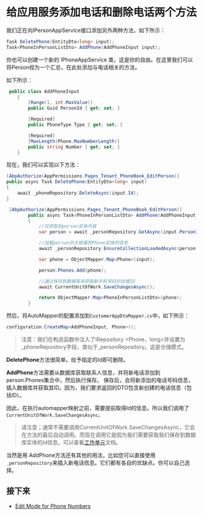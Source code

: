 # 给应用服务添加电话和删除电话两个方法


我们正在向IPersonAppService接口添加另外两种方法，如下所示：

 
```csharp
Task DeletePhone(EntityDto<long> input);
Task<PhoneInPersonListDto> AddPhone(AddPhoneInput input);
```

你也可以创建一个新的 IPhoneAppService 类，这是你的自由。在这里我们可以将Person视为一个汇总，在此处添加与电话相关的方法。

如下所示：
 
```csharp
 public class AddPhoneInput
    {
        [Range(1, int.MaxValue)]
        public Guid PersonId { get; set; }

        [Required]
        public PhoneType Type { get; set; }

        [Required]
        [MaxLength(Phone.MaxNumberLength)]
        public string Number { get; set; }
    }
```

现在，我们可以实现以下方法：


```csharp
[AbpAuthorize(AppPermissions.Pages_Tenant_PhoneBook_EditPerson)]
public async Task DeletePhone(EntityDto<long> input)
{
    await _phoneRepository.DeleteAsync(input.Id);
}

 [AbpAuthorize(AppPermissions.Pages_Tenant_PhoneBook_EditPerson)]
        public async Task<PhoneInPersonListDto> AddPhone(AddPhoneInput input)
        {
            //仅获取到person实体内容
            var person = await _personRepository.GetAsync(input.PersonId);

            //加载person的关联属性Phone实体的信息
            await _personRepository.EnsureCollectionLoadedAsync(person, p => p.Phones);

            var phone = ObjectMapper.Map<Phone>(input);

            person.Phones.Add(phone);

            //通过保存到数据库来获取新手机号码的自增ID
            await CurrentUnitOfWork.SaveChangesAsync();

            return ObjectMapper.Map<PhoneInPersonListDto>(phone);
        }
```

然后，将AutoMapper的配置添加到`CustomerAppDtoMapper.cs`中，如下所示：

```csharp
configuration.CreateMap<AddPhoneInput, Phone>();
```


> 注意：我们在构造函数中注入了IRepository <Phone，long>并设置为_phoneRepository字段，类似于_personRepository。这是仓储模式。

**DeletePhone**方法很简单。给予指定的Id即可删除。


**AddPhone**方法需要从数据库获取联系人信息，并将新电话添加到person.Phones集合中，然后执行保存。 保存后，会将新添加的电话号码信息，插入数据库并获取其ID。因为，我们要求返回的DTO包含新创建的电话信息（包括ID）。

因此，在执行automapper映射之前，需要提前取得Id的信息。所以我们调用了`CurrentUnitOfWork.SaveChangesAsync。`

> 请注意；通常不需要调用CurrentUnitOfWork.SaveChangesAsync，它会在方法的最后自动调用。而现在调用它是因为我们需要获取我们保存到数据库实体的Id信息。可以查看[工作单元](https://www.52abp.com/Wiki/abp-cn/latest/3.5ABP%E9%A2%86%E5%9F%9F%E5%B1%82-%E5%B7%A5%E4%BD%9C%E5%8D%95%E5%85%83.md)文档。

当然是用 AddPhone方法还有其他的用法，比如您可以直接使用`_personRepository`来插入新电话信息。它们都有各自的优缺点。你可以自己选择。








 
## 接下来

- [Edit Mode for Phone Numbers](Developing-Step-By-Step-Angular-Edit-Mode-Phone-Numbers)